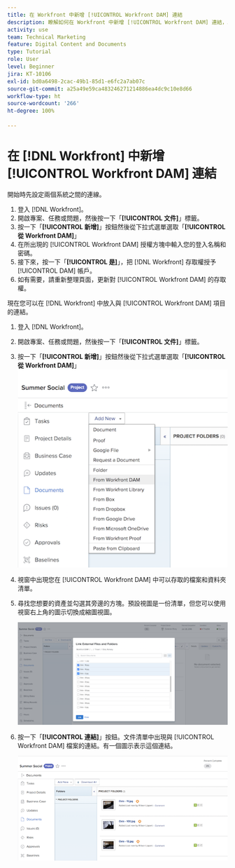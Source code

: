 ```yaml
---
title: 在 Workfront 中新增 [!UICONTROL Workfront DAM] 連結
description: 瞭解如何在 Workfront 中新增 [!UICONTROL Workfront DAM] 連結，以便把 [!UICONTROL DAM] 連結到 Workfront 中的專案、任務或問題。
activity: use
team: Technical Marketing
feature: Digital Content and Documents
type: Tutorial
role: User
level: Beginner
jira: KT-10106
exl-id: bd0a6498-2cac-49b1-85d1-e6fc2a7ab07c
source-git-commit: a25a49e59ca483246271214886ea4dc9c10e8d66
workflow-type: ht
source-wordcount: '266'
ht-degree: 100%

---
```


# 在 [!DNL Workfront] 中新增 [!UICONTROL Workfront DAM] 連結

開始時先設定兩個系統之間的連線。

1. 登入 [!DNL Workfront]。
1. 開啟專案、任務或問題，然後按一下「**[!UICONTROL 文件]**」標籤。
1. 按一下「**[!UICONTROL 新增]**」按鈕然後從下拉式選單選取「**[!UICONTROL 從 Workfront DAM]**」
1. 在所出現的 [!UICONTROL Workfront DAM] 授權方塊中輸入您的登入名稱和密碼。
1. 接下來，按一下「**[!UICONTROL 是]**」，把 [!DNL Workfront] 存取權授予 [!UICONTROL DAM] 帳戶。
1. 如有需要，請重新整理頁面，更新對 [!UICONTROL Workfront DAM] 的存取權。

現在您可以在 [!DNL Workfront] 中放入與 [!UICONTROL Workfront DAM] 項目的連結。

1. 登入 [!DNL Workfront]。
1. 開啟專案、任務或問題，然後按一下「**[!UICONTROL 文件]**」標籤。
1. 按一下「**[!UICONTROL 新增]**」按鈕然後從下拉式選單選取「**[!UICONTROL 從 Workfront DAM]**」
   ![影像顯示「[!UICONTROL 新增]」下拉式選單中的「[!UICONTROL 從 Workfront DAM]」選項](assets/01-contributor-from-workfront-dam.png)
1. 視窗中出現您在 [!UICONTROL Workfront DAM] 中可以存取的檔案和資料夾清單。

1. 尋找您想要的資產並勾選其旁邊的方塊。預設視圖是一份清單，但您可以使用視窗右上角的圖示切換成縮圖視圖。

   ![影像顯示在快顯視窗中已選取資產](assets/02-contributor-select-files-in-dam.png)

1. 按一下「**[!UICONTROL 連結]**」按鈕。文件清單中出現與 [!UICONTROL Workfront DAM] 檔案的連結。有一個圖示表示這個連結。

   ![影像顯示 [!DNL Workfront] 的文件清單中出現 [!UICONTROL Workfront DAM] 檔案的連結。](assets/03-contributor-linked-in-wf.png)
